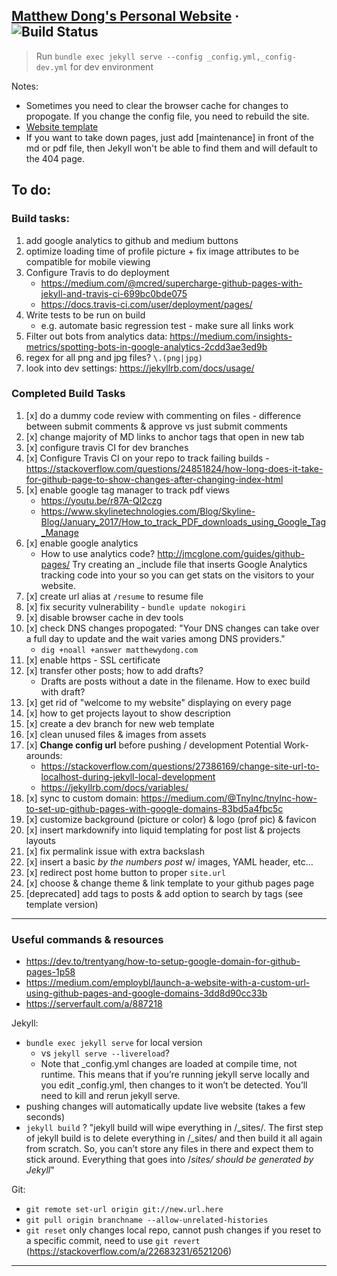 <p>
    <h2><a href="https://matthewydong.com ">Matthew Dong's Personal Website</a> · <img src="https://travis-ci.org/mdong127/mdong127.github.io.svg?branch=master" alt="Build Status" style="max-width:100%;"></a></h2>
</p>

> Run `bundle exec jekyll serve --config _config.yml,_config-dev.yml` for dev environment

Notes: 

- Sometimes you need to clear the browser cache for changes to propogate.  If you change the config file, you need to rebuild the site.  
- [Website template](https://github.com/sergiokopplin/indigo)
- If you want to take down pages, just add [maintenance] in front of the md or pdf file, then Jekyll won't be able to find them and will default to the 404 page.

## To do: 

### Build tasks: 

1. add google analytics to github and medium buttons
1. optimize loading time of profile picture + fix image attributes to be compatible for mobile viewing
1. Configure Travis to do deployment
	- https://medium.com/@mcred/supercharge-github-pages-with-jekyll-and-travis-ci-699bc0bde075
	- https://docs.travis-ci.com/user/deployment/pages/
1. Write tests to be run on build
	- e.g. automate basic regression test - make sure all links work
1. Filter out bots from analytics data: https://medium.com/insights-metrics/spotting-bots-in-google-analytics-2cdd3ae3ed9b 
1. regex for all png and jpg files?  `\.(png|jpg)`
1. look into dev settings: https://jekyllrb.com/docs/usage/ 

### Completed Build Tasks

1. [x] do a dummy code review with commenting on files - difference between submit comments & approve vs just submit comments
1. [x] change majority of MD links to anchor tags that open in new tab
1. [x] configure travis CI for dev branches
1. [x] Configure Travis CI on your repo to track failing builds - https://stackoverflow.com/questions/24851824/how-long-does-it-take-for-github-page-to-show-changes-after-changing-index-html
1. [x] enable google tag manager to track pdf views
	- https://youtu.be/r87A-Ql2czg
	- https://www.skylinetechnologies.com/Blog/Skyline-Blog/January_2017/How_to_track_PDF_downloads_using_Google_Tag_Manage
1. [x] enable google analytics
	- How to use analytics code? http://jmcglone.com/guides/github-pages/ Try creating an _include file that inserts Google Analytics tracking code into your <head> so you can get stats on the visitors to your website. 
1. [x] create url alias at `/resume` to resume file 
1. [x] fix security vulnerability - `bundle update nokogiri`
1. [x] disable browser cache in dev tools
1. [x] check DNS changes propogated: "Your DNS changes can take over a full day to update and the wait varies among DNS providers." 
	- `dig +noall +answer matthewydong.com`
1. [x] enable https - SSL certificate
1. [x] transfer other posts; how to add drafts? 
	- Drafts are posts without a date in the filename.  How to exec build with draft? 
1. [x] get rid of "welcome to my website" displaying on every page
1. [x] how to get projects layout to show description
1. [x] create a dev branch for new web template
1. [x] clean unused files & images from assets
1. [x] **Change config url** before pushing / development
	Potential Work-arounds: 
	- https://stackoverflow.com/questions/27386169/change-site-url-to-localhost-during-jekyll-local-development
	- https://jekyllrb.com/docs/variables/
1. [x] sync to custom domain: https://medium.com/@Tnylnc/tnylnc-how-to-set-up-github-pages-with-google-domains-83bd5a4fbc5c
1. [x] customize background (picture or color) & logo (prof pic) & favicon
1. [x] insert markdownify into liquid templating for post list & projects layouts
1. [x] fix permalink issue with extra backslash 
1. [x] insert a basic _by the numbers post_ w/ images, YAML header, etc... 
1. [x] redirect post home button to proper `site.url`
1. [x] choose & change theme & link template to your github pages page 
1. [deprecated] add tags to posts & add option to search by tags (see template version)

--- 

### Useful commands & resources 

- https://dev.to/trentyang/how-to-setup-google-domain-for-github-pages-1p58
- https://medium.com/employbl/launch-a-website-with-a-custom-url-using-github-pages-and-google-domains-3dd8d90cc33b
- https://serverfault.com/a/887218

Jekyll:
- `bundle exec jekyll serve` for local version 
	- vs `jekyll serve --livereload`? 
	- Note that _config.yml changes are loaded at compile time, not runtime. This means that if you’re running jekyll serve locally and you edit _config.yml, then changes to it won’t be detected. You’ll need to kill and rerun jekyll serve.
- pushing changes will automatically update live website (takes a few seconds)
- `jekyll build` ? 
	"jekyll build will wipe everything in /_sites/. The first step of jekyll build is to delete everything in /_sites/ and then build it all again from scratch. So, you can’t store any files in there and expect them to stick around. Everything that goes into /_sites/ should be generated by Jekyll_"

Git:

- `git remote set-url origin git://new.url.here`
- `git pull origin branchname --allow-unrelated-histories`
- `git reset` only changes local repo, cannot push changes if you reset to a specific commit, need to use `git revert` (https://stackoverflow.com/a/22683231/6521206)

--- 

